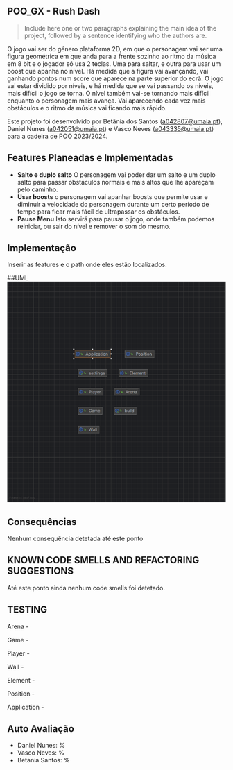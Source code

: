 ## POO_GX - Rush Dash

> Include here one or two paragraphs explaining the main idea of the project, followed by a sentence identifying who the authors are.

O jogo vai ser do género plataforma 2D, em que o personagem vai ser uma figura geométrica em que anda para a frente sozinho ao ritmo da música em 8 bit e o jogador só usa 2 teclas. Uma para saltar, e outra para usar um boost que apanha no nível. 
Há medida que a figura vai avançando, vai ganhando pontos num score que aparece na parte superior do ecrã.
O jogo vai estar dividido por níveis, e há medida que se vai passando os níveis, mais difícil o jogo se torna.
O nível também vai-se tornando mais difícil enquanto o personagem mais avança. Vai aparecendo cada vez mais obstáculos e o ritmo da música vai ficando mais rápido.

Este projeto foi desenvolvido por Betânia dos Santos (a042807@umaia.pt), Daniel Nunes (a042051@umaia.pt) e Vasco Neves (a043335@umaia.pt) para a cadeira de POO 2023/2024.

## Features Planeadas e Implementadas

- **Salto e duplo salto** O personagem vai poder dar um salto e um duplo salto para passar obstáculos normais e mais altos que lhe apareçam pelo caminho.
- **Usar boosts** o personagem vai apanhar boosts que permite usar e diminuir a velocidade do personagem durante um certo período de tempo para ficar mais fácil de ultrapassar os obstáculos.
- **Pause Menu** Isto servirá para pausar o jogo, onde também podemos reiniciar, ou sair do nível e remover o som do mesmo.


## Implementação

Inserir as features e o path onde eles estão localizados.

##UML
![UML](https://github.com/nevesvasco/TBG02/blob/main/Docks/UML.png)

## Consequências

Nenhum consequência detetada até este ponto

## KNOWN CODE SMELLS AND REFACTORING SUGGESTIONS

Até este ponto ainda nenhum code smells foi detetado.

## TESTING

Arena - 

Game - 

Player - 

Wall - 

Element - 

Position - 

Application - 

## Auto Avaliação

- Daniel Nunes: %
- Vasco Neves: %
- Betania Santos: %
